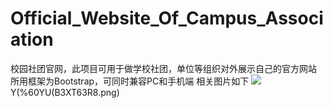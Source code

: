 # Official_Website_Of_Campus_Association
校园社团官网，此项目可用于做学校社团，单位等组织对外展示自己的官方网站
所用框架为Bootstrap，可同时兼容PC和手机端
相关图片如下
![](https://github.com/haigemsa/Official_Website_Of_Campus_Association/blob/master/JDEP%7DW%5BX)Y(%60YU(B3XT63R8.png)

